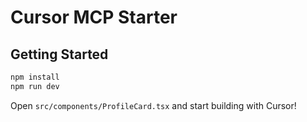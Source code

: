 # Cursor MCP Starter

## Getting Started

```bash
npm install
npm run dev
```

Open `src/components/ProfileCard.tsx` and start building with Cursor!
